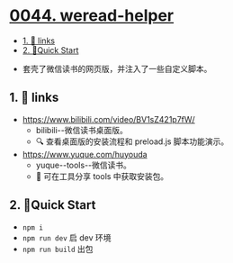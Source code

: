 # [0044. weread-helper](https://github.com/Tdahuyou/electron/tree/main/0044.%20weread-helper)

<!-- region:toc -->
- [1. 🔗 links](#1--links-29)
- [2. 📒Quick Start](#2-quick-start)
<!-- endregion:toc -->
- 套壳了微信读书的网页版，并注入了一些自定义脚本。

## 1. 🔗 links

- https://www.bilibili.com/video/BV1sZ421p7fW/
  - bilibili--微信读书桌面版。
  - 🔍 查看桌面版的安装流程和 preload.js 脚本功能演示。
- https://www.yuque.com/huyouda
  - yuque--tools--微信读书。
  - 📂 可在工具分享 tools 中获取安装包。

## 2. 📒Quick Start

- `npm i`
- `npm run dev` 启 dev 环境
- `npm run build` 出包





